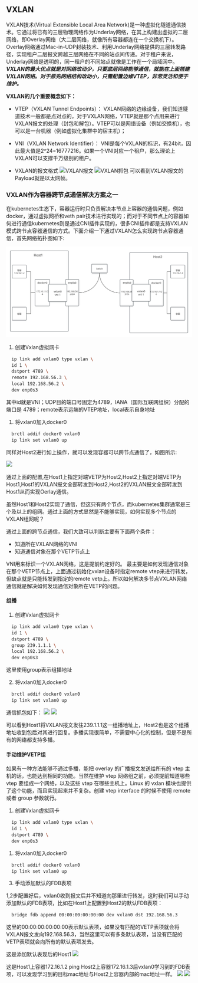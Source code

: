 ## VXLAN

VXLAN技术(Virtual Extensible Local Area Network)是一种虚拟化隧道通信技术。它通过将已有的三层物理网络作为Underlay网络，在其上构建出虚拟的二层网络，即Overlay网络（大二层网络，就像所有容器都连在一个交换机下）。Overlay网络通过Mac-in-UDP封装技术、利用Underlay网络提供的三层转发路径，实现租户二层报文跨越三层网络在不同的站点间传递。对于租户来说，Underlay网络是透明的，同一租户的不同站点就像是工作在一个局域网中。
***VXLAN的最大优点就是对网络改动少，只要底层网络能够通信，就能在上面搭建VXLAN网络。对于原先网络结构改动小，只需配置边缘VTEP，非常灵活和便于维护。***

**VXLAN的几个重要概念如下：**
* VTEP（VXLAN Tunnel Endpoints）：
  VXLAN网络的边缘设备，我们知道隧道技术一般都是点对点的，对于VXLAN网络，VTEP就是那个点用来进行VXLAN报文的处理（封包和解包）。VTEP可以是网络设备（例如交换机），也可以是一台机器（例如虚拟化集群中的宿主机）；
* VNI（VXLAN Network Identifier）：
  VNI是每个VXLAN的标识，有24bit，因此最大值是2^24=16777216。如果一个VNI对应一个租户，那么理论上VXLAN可以支撑千万级别的租户。

* VXLAN的报文格式
![VXLAN报文](https://image-static.segmentfault.com/199/902/1999028472-5e952ef47057b_fix732)
![VXLAN抓包](https://cizixs-blog.oss-cn-beijing.aliyuncs.com/006tKfTcgy1fjyb6b5ybdj30x20lq11q.jpg)
可以看到VXLAN报文的Payload就是以太网帧。

### VXLAN作为容器跨节点通信解决方案之一

在kubernetes生态下，容器运行时只负责解决本节点上容器的通信问题，例如docker，通过虚拟网桥和veth pair技术进行实现的；而对于不同节点上的容器如何进行通信kubernetes则是通过CNI插件实现的，很多CNI插件都是支持VXLAN模式跨节点容器通信的方式。下面介绍一下通过VXLAN怎么实现跨节点容器通信，首先网络拓扑图如下:

![](./Vxlan.svg)

1. 创建Vxlan虚拟网卡
  
  ```sh
    ip link add vxlan0 type vxlan \
    id 1 \
    dstport 4789 \
    remote 192.168.56.3 \
    local 192.168.56.2 \
    dev enp0s3
  ```

其中id就是VNI；UDP目的端口号固定为4789，IANA（国际互联网组织）分配的端口是 4789；remote表示远端的VTEP地址，local表示自身地址

1. 将vxlan0加入docker0
  
  ```sh
    brctl addif docker0 vxlan0
    ip link set vxlan0 up
  ```

同样对Host2进行如上操作，就可以发现容器可以跨节点通信了，如图所示:

![](./tcpdump1.png)

通过上面的配置,在Host1上指定对端VETP为Host2,Host2上指定对端VETP为Host1,Host1的VXLAN报文全部转发到Host2,Host2的VXLAN报文全部转发到Host1从而实现Oerlay通信。

虽然Host1和Host2实现了通信，但这只有两个节点，而kubernetes集群通常是三个及以上的组网。通过上面的方式显然是不能够实现，如何实现多个节点的VXLAN组网呢？

通过上面的跨节点通信，我们大致可以判断主要有下面两个条件：

* 知道所在VXLAN网络的VNI
* 知道通信对象在那个VETP节点上

VNI用来标识一个VXLAN网络，这是提前约定好的。
最主要是如何发现通信对象在那个VETP节点上，上面通过初始化vxlan设备时指定remote vtep来进行转发，但缺点就是只能转发到指定的remote vetp上。所以如何解决多节点VXLAN网络通信就是解决如何发现通信对象所在VETP的问题。

#### 组播

1. 创建Vxlan虚拟网卡

  ```sh
    ip link add vxlan0 type vxlan \
    id 1 \
    dstport 4789 \
    group 239.1.1.1 \
    local 192.168.56.2 \
    dev enp0s3
  ```

这里使用group表示组播地址

2. 将vxlan0加入docker0
  
  ```sh
    brctl addif docker0 vxlan0
    ip link set vxlan0 up
  ```

通信抓包如下：
![](./tcpdump2-1.png)
![](./tcpdump2-2.png)

可以看到Host1将VXLAN报文发往239.1.1.1这一组播地址上，Host2也是这个组播地址收到包后对其进行回复。多播实现很简单，不需要中心化的控制，但是不是所有的网络都支持多播。

#### 手动维护VETP组

如果有一种方法能够不通过多播，能把 overlay 的广播报文发送给所有的 vtep 主机的话，也能达到相同的功能。当然在维护 vtep 网络组之前，必须提前知道哪些 vtep 要组成一个网络，以及这些 vtep 在哪些主机上。Linux 的 vxlan 模块也提供了这个功能，而且实现起来并不复杂。创建 vtep interface 的时候不使用 remote 或者 group 参数就行。

1. 创建Vxlan虚拟网卡

  ```sh
    ip link add vxlan0 type vxlan \
    id 1 \
    dstport 4789 \
    dev enp0s3
  ```

1. 将vxlan0加入docker0
  
  ```sh
    brctl addif docker0 vxlan0
    ip link set vxlan0 up
  ```

3. 手动添加默认的FDB表项

1,2步配置好后，vxlan0收到报文后并不知道向那里进行转发，这时我们可以手动添加默认的FDB表项，比如在Host1上配置到Host2的默认FDB表项：
  
  ```sh
    bridge fdb append 00:00:00:00:00:00 dev vxlan0 dst 192.168.56.3
  ```

这里的00:00:00:00:00:00表示默认表项，如果没有匹配的VETP表项就会将VXLAN报文发向192.168.56.3，当然这里可以有多条默认表项，当没有匹配的VETP表项就会向所有的默认表项发去。

这是添加默认表现后的Host1
![](./fdb1.png)

这是Host1上容器172.16.1.2 ping Host2上容器172.16.1.3后vxlan0学习到的FDB表项，可以发现学习到的目标mac地址与Host2上容器内部的mac地址一样。
![](./fdb2.png)
![](./fdb3.png)